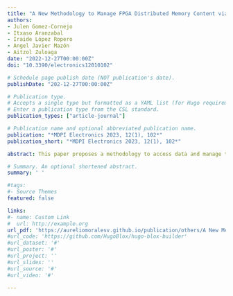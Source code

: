 ```yaml
---
title: "A New Methodology to Manage FPGA Distributed Memory Content via Bitstream for Xilinx ZYNQ Devices"
authors:
- Julen Gomez-Cornejo
- Itxaso Aranzabal
- Iraide López Ropero
- Angel Javier Mazón
- Aitzol Zuloaga
date: "2022-12-27T00:00:00Z"
doi: "10.3390/electronics12010102"

# Schedule page publish date (NOT publication's date).
publishDate: "202-12-27T00:00:00Z"

# Publication type.
# Accepts a single type but formatted as a YAML list (for Hugo requirements).
# Enter a publication type from the CSL standard.
publication_types: ["article-journal"]

# Publication name and optional abbreviated publication name.
publication: "*MDPI Electronics 2023, 12(1), 102*"
publication_short: "*MDPI Electronics 2023, 12(1), 102*"

abstract: This paper proposes a methodology to access data and manage the content of distributed memories in FPGA designs through the configuration bitstream. Thanks to the methods proposed, it is possible to read and write the data content of registers without using the in/out ports of registers in a straightforward fashion. Hence, it offers the possibility of performing several operations, such as, to load, copy or compare the information stored in registers without the necessity of physical interconnections. This work includes two flows that simplify the designing process when using the proposed approach: while the first enables the protection or unprotection of writing on different partial regions through the bitstream, the second permits homogeneous instances of a design implemented in different reconfigurable regions to be obtained without losing efficiency. The approach is based and has been physically validated on the ZYNQ from Xilinx, and when using partially reconfigurable designs, it does not affect the hardware overhead nor the maximum operating frequency of the design.

# Summary. An optional shortened abstract.
summary: ' '

#tags:
#- Source Themes
featured: false

links:
#- name: Custom Link
#  url: http://example.org
url_pdf: 'https://aureliomoralesv.github.io/publication/others/A New Methodology to Manage FPGA Distributed Memory Content via Bitstream for Xilinx ZYNQ Devices.pdf'
#url_code: 'https://github.com/HugoBlox/hugo-blox-builder'
#url_dataset: '#'
#url_poster: '#'
#url_project: ''
#url_slides: ''
#url_source: '#'
#url_video: '#'

---
```


